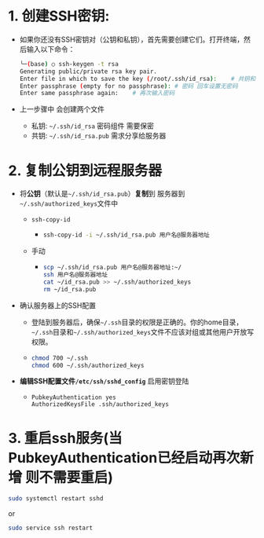 # 1. **创建SSH密钥**: 

- 如果你还没有SSH密钥对（公钥和私钥），首先需要创建它们。打开终端，然后输入以下命令：
	```bash
	╰─(base) ○ ssh-keygen -t rsa
	Generating public/private rsa key pair.
	Enter file in which to save the key (/root/.ssh/id_rsa):	# 共钥和私钥 存储位置
	Enter passphrase (empty for no passphrase):	# 密码 回车设置无密码
	Enter same passphrase again:	# 再次输入密码
	```
	
- 上一步骤中 会创建两个文件
	
	- 私钥: `~/.ssh/id_rsa`	密码组件 需要保密
	- 共钥: `~/.ssh/id_rsa.pub`	 需求分享给服务器

# 2. **复制公钥到远程服务器**

- 将**公钥**（默认是`~/.ssh/id_rsa.pub`）**复制**到 服务器到 `~/.ssh/authorized_keys`文件中

  - `ssh-copy-id`

    - ```bash
      ssh-copy-id -i ~/.ssh/id_rsa.pub 用户名@服务器地址
      ```

  - 手动

    - ```bash
      scp ~/.ssh/id_rsa.pub 用户名@服务器地址:~/
      ssh 用户名@服务器地址
      cat ~/id_rsa.pub >> ~/.ssh/authorized_keys
      rm ~/id_rsa.pub
      ```

- 确认服务器上的SSH配置

  - 登陆到服务器后，确保`~/.ssh`目录的权限是正确的。你的home目录，`~/.ssh`目录和`~/.ssh/authorized_keys`文件不应该对组或其他用户开放写权限。

  - ```bash
    chmod 700 ~/.ssh
    chmod 600 ~/.ssh/authorized_keys
    ```

- **编辑SSH配置文件`/etc/ssh/sshd_config`** 启用密钥登陆

  - ```
    PubkeyAuthentication yes
    AuthorizedKeysFile .ssh/authorized_keys
    ```

# 3. 重启ssh服务(当PubkeyAuthentication已经启动再次新增 则不需要重启)

```bash
sudo systemctl restart sshd
```

or

```bash
sudo service ssh restart	
```

